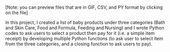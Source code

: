 [Note: you can preview files that are in GIF, CSV, and PY format by clicking on the file]

In this project, I created a list of baby products under three categories (Bath and Skin Care, Food and Formula, Feeding and Nursing) and I wrote Python codes to ask users to select a product then pay for it (i.e. a simple item receipt) by developing multiple Python functions (to ask user to select item from the three categories, and a closing function to ask users to pay).
